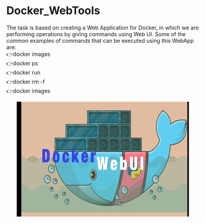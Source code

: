 # Docker_WebTools
The task is based on creating a Web Application for Docker, in which we are performing operations by giving commands using Web UI. Some of the common examples of commands that can be executed using this WebApp are:
<br>
👉docker images <br>
 👉docker ps  <br>
 👉docker run <br>
 👉docker rm -f <br>
 👉docker images <br>
 <p align="center">
<img src="a.png" width="450" height="300" title="hover text"> 
</p>
 
 
